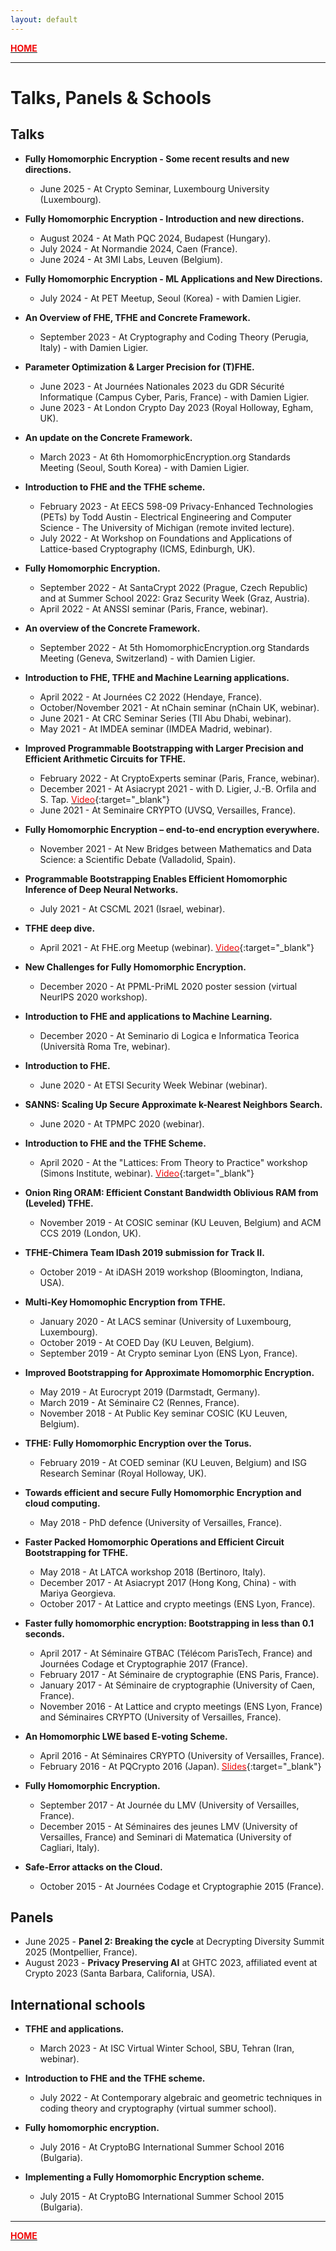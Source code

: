 ```yaml
---
layout: default
---
```


[<span style="color:#f00909">**HOME**</span>](./)

* * *

# Talks, Panels & Schools


## [](#header-2)Talks

*   **Fully Homomorphic Encryption - Some recent results and new directions.**
	* 	June 2025 - At Crypto Seminar, Luxembourg University (Luxembourg).

*   **Fully Homomorphic Encryption - Introduction and new directions.**
	* August 2024 - At Math PQC 2024, Budapest (Hungary).
 	* July 2024 - At Normandie 2024, Caen (France).
  	* June 2024 - At 3MI Labs, Leuven (Belgium). 

*   **Fully Homomorphic Encryption - ML Applications and New Directions.**
	* 	July 2024 - At PET Meetup, Seoul (Korea) - with Damien Ligier. 

*   **An Overview of FHE, TFHE and Concrete Framework.**
	*	September 2023 - At Cryptography and Coding Theory (Perugia, Italy) - with Damien Ligier.	   	

*   **Parameter Optimization & Larger Precision for (T)FHE.** 
	*	June 2023 - At Journées Nationales 2023 du GDR Sécurité Informatique (Campus Cyber, Paris, France) - with Damien Ligier.
	*	June 2023 - At London Crypto Day 2023 (Royal Holloway, Egham, UK).

*   **An update on the Concrete Framework.** 
	*	March 2023 - At 6th HomomorphicEncryption.org Standards Meeting (Seoul, South Korea) - with Damien Ligier.

*   **Introduction to FHE and the TFHE scheme.**
	*	February 2023 - At EECS 598-09 Privacy-Enhanced Technologies (PETs) by Todd Austin - Electrical Engineering and Computer Science - The University of Michigan (remote invited lecture).
	*	July 2022 - At Workshop on Foundations and Applications of Lattice-based Cryptography (ICMS, Edinburgh, UK).

*   **Fully Homomorphic Encryption.**
	*	September 2022 - At SantaCrypt 2022 (Prague, Czech Republic) and at Summer School 2022: Graz Security Week (Graz, Austria).
	*	April 2022 - At ANSSI seminar (Paris, France, webinar).

*   **An overview of the Concrete Framework.** 
	*	September 2022 - At 5th HomomorphicEncryption.org Standards Meeting (Geneva, Switzerland) - with Damien Ligier.

*   **Introduction to FHE, TFHE and Machine Learning applications.**
	*	April 2022 - At Journées C2 2022 (Hendaye, France).
	*	October/November 2021 - At nChain seminar (nChain UK, webinar).
	*	June 2021 - At CRC Seminar Series (TII Abu Dhabi, webinar).
	*	May 2021 - At IMDEA seminar (IMDEA Madrid, webinar).

*   **Improved Programmable Bootstrapping with Larger Precision and Efficient Arithmetic Circuits for TFHE.**
	*	February 2022 - At CryptoExperts seminar (Paris, France, webinar).
	*	December 2021 - At Asiacrypt 2021 - with D. Ligier, J.-B. Orfila and S. Tap. [<span style="color:#f00909">Video</span>](https://www.youtube.com/watch?v=tDqkJ0qomi0){:target="_blank"}
	*	June 2021 - At Seminaire CRYPTO (UVSQ, Versailles, France).

*   **Fully Homomorphic Encryption – end-to-end encryption everywhere.**
	* 	November 2021 - At New Bridges between Mathematics and Data Science: a Scientific Debate (Valladolid, Spain).

*   **Programmable Bootstrapping Enables Efficient Homomorphic Inference of Deep Neural Networks.**
	* 	July 2021 - At CSCML 2021 (Israel, webinar).	

*   **TFHE deep dive.**
	*	April 2021 - At FHE.org Meetup (webinar). [<span style="color:#f00909">Video</span>](https://www.youtube.com/watch?v=npoHSR6-oRw){:target="_blank"}

*   **New Challenges for Fully Homomorphic Encryption.** 
	*	December 2020 - At PPML-PriML 2020 poster session (virtual NeurIPS 2020 workshop).

*   **Introduction to FHE and applications to Machine Learning.**
	*	December 2020 - At Seminario di Logica e Informatica Teorica (Università Roma Tre, webinar).

*   **Introduction to FHE.**
	* 	June 2020 - At ETSI Security Week Webinar (webinar).

*   **SANNS: Scaling Up Secure Approximate k-Nearest Neighbors Search.**
	* 	June 2020 - At TPMPC 2020 (webinar).

*   **Introduction to FHE and the TFHE Scheme.**
	* 	April 2020 - At the "Lattices: From Theory to Practice" workshop (Simons Institute, webinar). [<span style="color:#f00909">Video</span>](https://www.youtube.com/watch?v=28XlccZgiUM){:target="_blank"}

*   **Onion Ring ORAM: Efficient Constant Bandwidth Oblivious RAM from (Leveled) TFHE.**
	*	November 2019 - At COSIC seminar (KU Leuven, Belgium) and ACM CCS 2019 (London, UK).

*   **TFHE-Chimera Team IDash 2019 submission for Track II.**
	*	October 2019 - At iDASH 2019 workshop (Bloomington, Indiana, USA).

*   **Multi-Key Homomophic Encryption from TFHE.**
	*	January 2020 - At LACS seminar (University of Luxembourg, Luxembourg).
	*	October 2019 - At COED Day (KU Leuven, Belgium). 
	*	September 2019 - At Crypto seminar Lyon (ENS Lyon, France).

*   **Improved Bootstrapping for Approximate Homomorphic Encryption.** 
	*	May 2019 - At Eurocrypt 2019 (Darmstadt, Germany).
	*	March 2019 - At Séminaire C2 (Rennes, France). 
	*	November 2018 - At Public Key seminar COSIC (KU Leuven, Belgium).
	
*   **TFHE: Fully Homomorphic Encryption over the Torus.** 
	*	February 2019 - At COED seminar (KU Leuven, Belgium) and ISG Research Seminar (Royal Holloway, UK).

*   **Towards efficient and secure Fully Homomorphic Encryption and cloud computing.** 
	*	May 2018 - PhD defence (University of Versailles, France).

*   **Faster Packed Homomorphic Operations and Efficient Circuit Bootstrapping for TFHE.**
	*	May 2018 - At LATCA workshop 2018 (Bertinoro, Italy).
	*	December 2017 - At Asiacrypt 2017 (Hong Kong, China) - with Mariya Georgieva.
	*	October 2017 - At Lattice and crypto meetings (ENS Lyon, France).

*   **Faster fully homomorphic encryption: Bootstrapping in less than 0.1 seconds.** 
	*	April 2017 - At Séminaire GTBAC (Télécom ParisTech, France) and Journées Codage et Cryptographie 2017 (France).
	*	February 2017 - At Séminaire de cryptographie (ENS Paris, France).
	*	January 2017 - At Séminaire de cryptographie (University of Caen, France).
	*	November 2016 - At Lattice and crypto meetings (ENS Lyon, France) and Séminaires CRYPTO (University of Versailles, France).

*   **An Homomorphic LWE based E-voting Scheme.** 
	*	April 2016 - At Séminaires CRYPTO (University of Versailles, France).
	*	February 2016 - At PQCrypto 2016 (Japan). [<span style="color:#f00909">Slides</span>](https://pqcrypto2016.jp/data/Chillotti-Gama_Georgieva_Izabachene-An_Homomorphic_LWE-based_E-voting_Scheme-less-pauses.pdf){:target="_blank"} 

*   **Fully Homomorphic Encryption.** 
	*	September 2017 - At Journée du LMV (University of Versailles, France).
	*	December 2015 - At Séminaires des jeunes LMV (University of Versailles, France) and Seminari di Matematica (University of Cagliari, Italy).

*   **Safe-Error attacks on the Cloud.** 
	*	October 2015 - At Journées Codage et Cryptographie 2015 (France).




## [](#header-2)Panels

*	June 2025 - **Panel 2: Breaking the cycle** at Decrypting Diversity Summit 2025 (Montpellier, France).
*	August 2023 - **Privacy Preserving AI** at GHTC 2023, affiliated event at Crypto 2023 (Santa Barbara, California, USA).



## [](#header-2)International schools

*   **TFHE and applications.**
	*   March 2023 - At ISC Virtual Winter School, SBU, Tehran (Iran, webinar).
   
*   **Introduction to FHE and the TFHE scheme.**
	*   July 2022 - At Contemporary algebraic and geometric techniques in coding theory and cryptography (virtual summer school).

*   **Fully homomorphic encryption.** 
	*   July 2016 - At CryptoBG International Summer School 2016 (Bulgaria).

*   **Implementing a Fully Homomorphic Encryption scheme.** 
	*   July 2015 - At CryptoBG International Summer School 2015 (Bulgaria).


* * *

[<span style="color:#f00909">**HOME**</span>](./)
